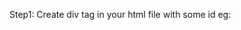 Step1: Create div tag in your html file with some id
eg:   <div id="apModal" style="display:none">

Step2: Install NPM module in your project
  npm install fmti-modal-window
  
Step3: Import package in your js file
import fmtiModalWindow from 'fmti-modal-window';

step4: Then play around this. By default it will hidden, you Can write
  code according to your need, Here I am giving exapmle for button click
 eg:  
   document.getElementById("apModal").addEventListener("click",()=>{
       
     const modalwindow =  fmtiModalWindow.init({
                modalWindowId: "apModal",
                headerInfo:{
                            showTitle: true,
                            text: "Purpose Of Our Life"
                          },
                bodyContentInfo:{
                          text: "The purpose of life is to contribute in some way to making things better",
                          actions: [{ // optional: It displays checkbox in the body just above footer
                                    type: "CHECKBOX", 
                                    text: "Yes, Its True", //Any Random Text
                                    id: "lifeQuote", //Checkbox input element id
                                    value: true, // Check.Uncheck value is true/false
                                    onCheck: onCheckboxHandler,// function Reference
                                    onUnCheck: onUncheckHandler//function Reference
                                }]
                },
                 footerInfo:{
                              btnLeft: {
                                "show": true,
                                "enable": true,
                                "text": "Cancel",
                                "onclick": "DESTROY"
                              },
                              btnRight: {
                                "show": true,
                                "enable": true,
                                "text": "Delete",
                                "onclick": "DESTROY"
                              },
                     }

       });
    Step4: Step 3 just create modal window and setup your dom but keeps it hidden for now
             To display Modal window promise need to be resolved....
              modalwindow.then((data)=>{
                    if(data.success){
                       ro.openModal(data.controllerId);
                    }
              }).catch((err)=>{
                     console.log("err",err);
              });
    }); 
    
    Step5: There are 2 buttons in popup 
      leftbutton(id = FMTI-MODAL-BTN-LEFT) & rightbutton (id = FMTI-MODAL-BTN-RIGHT)
      
    Step6: destroyModal is used to destroy the modal window
      for this you need to paas id of modal window
      eg:  modalwindow.destroyModal("apModal");
      
    Step7: If you display checkbox in the bottom and want to handle on check/uncheck enable/disable button
        These can be done with buttons ID & 
        leftbutton(id = FMTI-MODAL-BTN-LEFT) & rightbutton (id = FMTI-MODAL-BTN-RIGHT)
        enableButton() & disableButton()
        
        const onCheckboxHandler = ()=>{
             modalwindow.enableButton("FMTI-MODAL-BTN-RIGHT"); //id of button is passed
        }
        const onUncheckHandler = ()=>{
           modalwindow.disableButton("FMTI-MODAL-BTN-RIGHT"); //id of button is passed
        }

      
       
